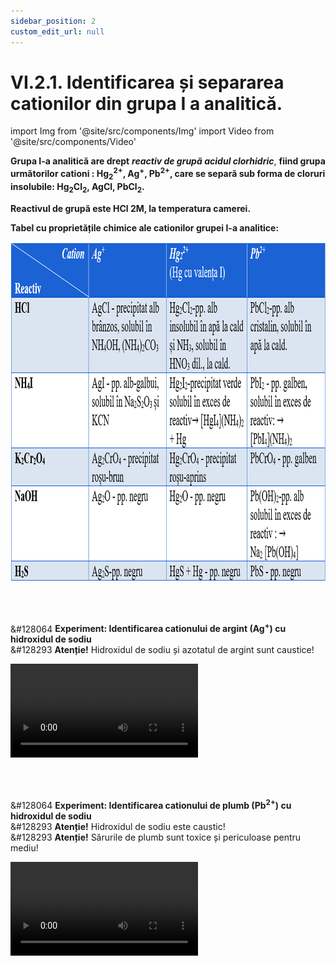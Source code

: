 ```yaml
---
sidebar_position: 2
custom_edit_url: null
---
```


# VI.2.1. Identificarea și separarea cationilor din grupa I a analitică.





import Img from '@site/src/components/Img'
import Video from '@site/src/components/Video'




<div class="alert alert--primary" role="alert">

**Grupa I-a analitică are drept** ***reactiv de grupă acidul clorhidric***, **fiind grupa următorilor cationi : Hg<sub>2</sub><sup>2+</sup>, Ag<sup>+</sup>, Pb<sup>2+</sup>, care se separă sub forma de cloruri insolubile: Hg<sub>2</sub>Cl<sub>2</sub>, AgCl, PbCl<sub>2</sub>.**

**Reactivul de grupă este HCl 2M, la temperatura camerei.**

**Tabel cu proprietățile chimice ale cationilor grupei I-a analitice:**



<Img className="img-responsive4" src="chimie/clasa12/capitolul6/VI-2-1-identificarea-si-separarea-cationilor-din-grupa-I-a-analitica-poza1-tabel-cu-proprietatile-chimice-ale-cationilor-din-grupa-I-a-analitica.png" width="1000" height="543" lazy={false} />






</div>




<br></br>





<div class="alert alert--success" role="alert">

&#128064 **Experiment: Identificarea cationului de argint (Ag<sup>+</sup>) cu hidroxidul de sodiu**   
&#128293 **Atenție!** Hidroxidul de sodiu și azotatul de argint sunt caustice!   



<Video src="https://www.youtube.com/embed/PjR5AQXIbp8" lazy={false} />


**Materiale necesare:**     
Sticlă de ceas sau eprubetă, soluție de azotat de argint, soluție de hidroxidul de sodiu, pipetă.


<br></br>


**Descrierea experimentului:**
- Pune pe sticla de ceas câteva picături de soluție de AgNO<sub>3</sub> și adaugă soluție de NaOH până la precipitare.
- Ce observi ?
  > S-a format un precipitat brun-negru de oxid de argint.


<br></br>



**Concluzia experimentului:**   

Hidroxidul de sodiu precipită din soluțiile sărurilor de argint, oxidul de argint Ag<sub>2</sub>O (pp. brun-negru), și nu hidroxidul :

2Ag<sup>+</sup> + 2OH<sup>-</sup> → Ag<sub>2</sub>O ↓ + H<sub>2</sub>O



</div>





<br></br>





<div class="alert alert--success" role="alert">

&#128064 **Experiment: Identificarea cationului de plumb (Pb<sup>2+</sup>) cu hidroxidul de sodiu**   
&#128293 **Atenție!** Hidroxidul de sodiu este caustic!       
&#128293 **Atenție!** Sărurile de plumb sunt toxice și periculoase pentru mediu!



<Video src="https://www.youtube.com/embed/h9EQhxwT7CQ" />


**Materiale necesare:**      
Sticlă de ceas sau eprubetă, soluție de acetat de plumb, soluție de hidroxidul de sodiu, pipetă.


<br></br>


**Descrierea experimentului:**
- Pune pe sticla de ceas câteva picături de soluție de (CH<sub>3</sub>COO)<sub>2</sub>Pb și adaugă soluție de NaOH până la precipitare.
- Ce observi ?
  > S-a format un precipitat alb de hidroxid de plumb.

- Adaugă peste precipitatul format NaOH până la dizolvarea completă a precipitatului.

<br></br>



**Concluzia experimentului:**

Hidroxidul de sodiu precipită din soluțiile sărurilor de plumb, hidroxidul de plumb de culoare albă, care este solubil în exces de reactiv, cu formarea unei combinații complexe de tetrahidroxoplumbat de sodiu:



<Img className="img-responsive4" src="chimie/clasa12/capitolul6/VI-2-1-identificarea-si-separarea-cationilor-din-grupa-I-a-analitica-poza2-experiment-identificarea-cationului-de-plumb.png" width="1000" height="210" />



</div>


